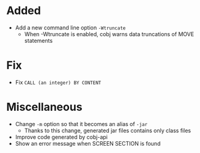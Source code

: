 # Added
* Add a new command line option `-Wtruncate`
  * When -Wtruncate is enabled, cobj warns data truncations of MOVE statements
# Fix
* Fix `CALL (an integer) BY CONTENT`
# Miscellaneous
* Change `-m` option so that it becomes an alias of `-jar`
  * Thanks to this change, generated jar files contains only class files
* Improve code generated by cobj-api
* Show an error message when SCREEN SECTION is found